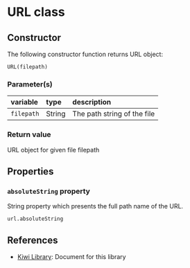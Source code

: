 # URL class

## Constructor
The following constructor function returns URL object:
````
URL(filepath)
````
### Parameter(s)
|variable | type | description|
|:--- |:--- |:--- |
|`filepath` | String | The path string of the file |

### Return value
URL object for given file filepath

## Properties
### `absoluteString` property
String property which presents the full path name of the URL.
````
url.absoluteString
````

## References
* [Kiwi Library](https://github.com/steelwheels/KiwiScript/blob/master/KiwiLibrary/Document/Library.md): Document for this library

